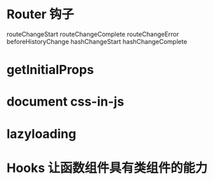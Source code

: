 # Router 钩子

routeChangeStart
routeChangeComplete
routeChangeError
beforeHistoryChange
hashChangeStart
hashChangeComplete

# getInitialProps

# document   css-in-js

# lazyloading

# Hooks 让函数组件具有类组件的能力